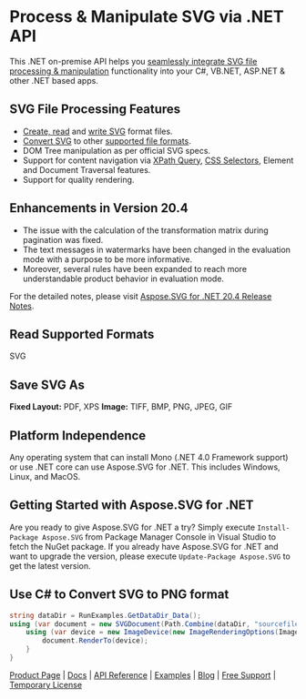 # Process & Manipulate SVG via .NET API

This .NET on-premise API helps you [seamlessly integrate SVG file processing & manipulation](https://products.aspose.com/svg/net) functionality into your C#, VB.NET, ASP.NET & other .NET based apps.

## SVG File Processing Features

- [Create, read](https://docs.aspose.com/display/svgnet/Create+and+Read+SVG+Documents) and [write SVG](https://docs.aspose.com/display/svgnet/Save+SVG+Files) format files.
- [Convert SVG](https://docs.aspose.com/display/svgnet/How+to+Convert+SVG+Files) to other [supported file formats](https://docs.aspose.com/display/svgnet/Supported+File+Formats).
- DOM Tree manipulation as per official SVG specs.
- Support for content navigation via [XPath Query](https://docs.aspose.com/display/svgnet/Traverse+SVG+DOM#TraverseSVGDOM-UsingXPathQuery), [CSS Selectors](https://docs.aspose.com/display/svgnet/Traverse+SVG+DOM#TraverseSVGDOM-UsingCSSSelector), Element and Document Traversal features.
- Support for quality rendering.

## Enhancements in Version 20.4

- The issue with the calculation of the transformation matrix during pagination was fixed.
- The text messages in watermarks have been changed in the evaluation mode with a purpose to be more informative. 
- Moreover, several rules have been expanded to reach more understandable product behavior in evaluation mode.

For the detailed notes, please visit [Aspose.SVG for .NET 20.4 Release Notes](https://docs.aspose.com/display/svgnet/Aspose.SVG+for+.NET+20.4+Release+Notes).

## Read Supported Formats

SVG

## Save SVG As

**Fixed Layout:** PDF, XPS
**Image:** TIFF, BMP, PNG, JPEG, GIF

## Platform Independence

Any operating system that can install Mono (.NET 4.0 Framework support) or use .NET core can use Aspose.SVG for .NET. This includes Windows, Linux, and MacOS.

## Getting Started with Aspose.SVG for .NET

Are you ready to give Aspose.SVG for .NET a try? Simply execute `Install-Package Aspose.SVG` from Package Manager Console in Visual Studio to fetch the NuGet package. If you already have Aspose.SVG for .NET and want to upgrade the version, please execute `Update-Package Aspose.SVG` to get the latest version.

## Use C# to Convert SVG to PNG format

```csharp
string dataDir = RunExamples.GetDataDir_Data();
using (var document = new SVGDocument(Path.Combine(dataDir, "sourcefile.svg"))){
    using (var device = new ImageDevice(new ImageRenderingOptions(ImageFormat.Png), dataDir + "targetfile.png")){
        document.RenderTo(device);
    }
}
```

[Product Page](https://products.aspose.com/svg/net) | [Docs](https://docs.aspose.com/display/svgnet/Home) | [API Reference](https://apireference.aspose.com/svg/net) | [Examples](https://github.com/aspose-svg/Aspose.SVG-for-.NET) | [Blog](https://blog.aspose.com/category/svg/) | [Free Support](https://forum.aspose.com/c/svg) |  [Temporary License](https://purchase.aspose.com/temporary-license)
